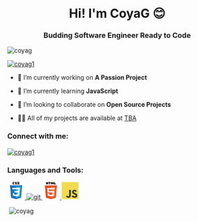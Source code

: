 <h1 align="center">Hi! I'm CoyaG 😊</h1>
<h3 align="center">Budding Software Engineer Ready to Code</h3>

<p align="left"> <img src="https://komarev.com/ghpvc/?username=coyag&label=Profile%20views&color=0e75b6&style=flat" alt="coyag" /> </p>

<p align="left"> <a href="https://twitter.com/coyag1" target="blank"><img src="https://img.shields.io/twitter/follow/coyag1?logo=twitter&style=for-the-badge" alt="coyag1" /></a> </p>

- 🔭 I’m currently working on **A Passion Project**

- 🌱 I’m currently learning **JavaScript**

- 👯 I’m looking to collaborate on **Open Source Projects**

- 👨‍💻 All of my projects are available at [TBA](TBA)

<h3 align="left">Connect with me:</h3>
<p align="left">
<a href="https://twitter.com/coyag1" target="blank"><img align="center" src="https://raw.githubusercontent.com/rahuldkjain/github-profile-readme-generator/master/src/images/icons/Social/twitter.svg" alt="coyag1" height="30" width="40" /></a>
</p>

<h3 align="left">Languages and Tools:</h3>
<p align="left"> <a href="https://www.w3schools.com/css/" target="_blank" rel="noreferrer"> <img src="https://raw.githubusercontent.com/devicons/devicon/master/icons/css3/css3-original-wordmark.svg" alt="css3" width="40" height="40"/> </a> <a href="https://git-scm.com/" target="_blank" rel="noreferrer"> <img src="https://www.vectorlogo.zone/logos/git-scm/git-scm-icon.svg" alt="git" width="40" height="40"/> </a> <a href="https://www.w3.org/html/" target="_blank" rel="noreferrer"> <img src="https://raw.githubusercontent.com/devicons/devicon/master/icons/html5/html5-original-wordmark.svg" alt="html5" width="40" height="40"/> </a> <a href="https://developer.mozilla.org/en-US/docs/Web/JavaScript" target="_blank" rel="noreferrer"> <img src="https://raw.githubusercontent.com/devicons/devicon/master/icons/javascript/javascript-original.svg" alt="javascript" width="40" height="40"/> </a> </p>

<p>&nbsp;<img align="center" src="https://github-readme-stats.vercel.app/api?username=coyag&show_icons=true&locale=en" alt="coyag" /></p>

